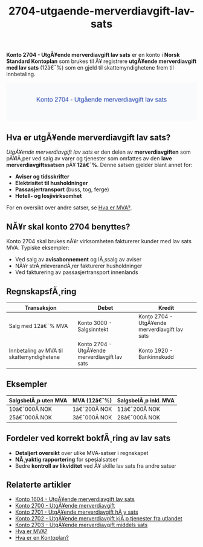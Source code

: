﻿---
title: "2704-utgaende-merverdiavgift-lav-sats"
meta_title: "2704-utgaende-merverdiavgift-lav-sats"
meta_description: "**Konto 2704 - UtgÃ¥ende merverdiavgift lav sats** er en konto i **Norsk Standard Kontoplan** som brukes til Ã¥ registrere **utgÃ¥ende merverdiavgift med lav sa..."
slug: 2704-utgaende-merverdiavgift-lav-sats
type: blog
layout: pages/single
---

**Konto 2704 - UtgÃ¥ende merverdiavgift lav sats** er en konto i **Norsk Standard Kontoplan** som brukes til Ã¥ registrere **utgÃ¥ende merverdiavgift med lav sats** (12â€¯%) som en gjeld til skattemyndighetene frem til innbetaling.

![Illustrasjon av konto 2704 UtgÃ¥ende merverdiavgift lav sats](2704-utgaende-merverdiavgift-lav-sats-image.svg)

## Hva er utgÃ¥ende merverdiavgift lav sats?

*UtgÃ¥ende merverdiavgift lav sats* er den delen av **merverdiavgiften** som pÃ¥lÃ¸per ved salg av varer og tjenester som omfattes av den **lave merverdiavgiftssatsen** pÃ¥ **12â€¯%**. Denne satsen gjelder blant annet for:

* **Aviser og tidsskrifter**
* **Elektrisitet til husholdninger**
* **Passasjertransport** (buss, tog, ferge)
* **Hotell- og losjivirksomhet**

For en oversikt over andre satser, se [Hva er MVA?](/blogs/regnskap/hva-er-moms-mva "Hva er MVA? MVA-regnskapsfÃ¸ring og merverdiavgift").

## NÃ¥r skal konto 2704 benyttes?

Konto 2704 skal brukes nÃ¥r virksomheten fakturerer kunder med lav sats MVA. Typiske eksempler:

* Ved salg av **avisabonnement** og lÃ¸ssalg av aviser
* NÃ¥r strÃ¸mleverandÃ¸rer fakturerer husholdninger
* Ved fakturering av passasjertransport innenlands

## RegnskapsfÃ¸ring

| Transaksjon                                    | Debet                                   | Kredit                                           |
|------------------------------------------------|-----------------------------------------|--------------------------------------------------|
| Salg med 12â€¯% MVA                              | Konto 3000 - Salgsinntekt               | Konto 2704 - UtgÃ¥ende merverdiavgift lav sats     |
| Innbetaling av MVA til skattemyndighetene      | Konto 2704 - UtgÃ¥ende merverdiavgift lav sats | Konto 1920 - Bankinnskudd                        |

## Eksempler

| SalgsbelÃ¸p uten MVA | MVA (12â€¯%)  | SalgsbelÃ¸p inkl. MVA |
|---------------------|-------------|----------------------|
| 10â€¯000Â NOK          | 1â€¯200Â NOK   | 11â€¯200Â NOK           |
| 25â€¯000Â NOK          | 3â€¯000Â NOK   | 28â€¯000Â NOK           |

## Fordeler ved korrekt bokfÃ¸ring av lav sats

* **Detaljert oversikt** over ulike MVA-satser i regnskapet
* **NÃ¸yaktig rapportering** for spesialsatser
* Bedre **kontroll av likviditet** ved Ã¥ skille lav sats fra andre satser

## Relaterte artikler

* [Konto 1604 - UtgÃ¥ende merverdiavgift lav sats](/blogs/kontoplan/1604-utgaende-merverdiavgift-lav-sats "Konto 1604 - UtgÃ¥ende merverdiavgift lav sats")
* [Konto 2700 - UtgÃ¥ende merverdiavgift](/blogs/kontoplan/2700-utgaende-merverdiavgift "Konto 2700 - UtgÃ¥ende merverdiavgift")
* [Konto 2701 - UtgÃ¥ende merverdiavgift hÃ¸y sats](/blogs/kontoplan/2701-utgaende-merverdiavgift-hoy-sats "Konto 2701 - UtgÃ¥ende merverdiavgift hÃ¸y sats")
* [Konto 2702 - UtgÃ¥ende merverdiavgift kjÃ¸p tjenester fra utlandet](/blogs/kontoplan/2702-utgaende-merverdiavgift-kjop-tjen-fra-utlandet "Konto 2702 - UtgÃ¥ende merverdiavgift kjÃ¸p tjenester fra utlandet")
* [Konto 2703 - UtgÃ¥ende merverdiavgift middels sats](/blogs/kontoplan/2703-utgaende-merverdiavgift-middels-sats "Konto 2703 - UtgÃ¥ende merverdiavgift middels sats")
* [Hva er MVA?](/blogs/regnskap/hva-er-moms-mva "Hva er MVA? MVA-regnskapsfÃ¸ring og merverdiavgift")
* [Hva er en Kontoplan?](/blogs/regnskap/hva-er-kontoplan "Hva er en Kontoplan? Komplett Guide til Kontoplaner i Norsk Regnskap")
